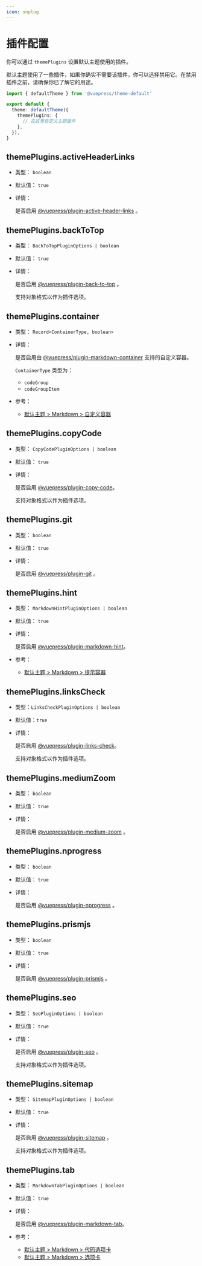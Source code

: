 ```yaml
---
icon: unplug
---
```


# 插件配置

你可以通过 `themePlugins` 设置默认主题使用的插件。

默认主题使用了一些插件，如果你确实不需要该插件，你可以选择禁用它。在禁用插件之前，请确保你已了解它的用途。

```ts title=".vuepress/config.ts"
import { defaultTheme } from '@vuepress/theme-default'

export default {
  theme: defaultTheme({
    themePlugins: {
      // 在这里自定义主题插件
    },
  }),
}
```

## themePlugins.activeHeaderLinks

- 类型： `boolean`

- 默认值： `true`

- 详情：

  是否启用 [@vuepress/plugin-active-header-links](../../plugins/development/active-header-links.md) 。

## themePlugins.backToTop

- 类型： `BackToTopPluginOptions | boolean`

- 默认值： `true`

- 详情：

  是否启用 [@vuepress/plugin-back-to-top](../../plugins/features/back-to-top.md) 。

  支持对象格式以作为插件选项。

## themePlugins.container

- 类型： `Record<ContainerType, boolean>`

- 详情：

  是否启用由 [@vuepress/plugin-markdown-container](../../plugins/markdown/markdown-container.md) 支持的自定义容器。

  `ContainerType` 类型为：
  - `codeGroup`
  - `codeGroupItem`

- 参考：
  - [默认主题 > Markdown > 自定义容器](./markdown.md#自定义容器)

## themePlugins.copyCode

- 类型： `CopyCodePluginOptions | boolean`

- 默认值： `true`

- 详情：

  是否启用 [@vuepress/plugin-copy-code](../../plugins/features/copy-code.md)。

  支持对象格式以作为插件选项。

## themePlugins.git

- 类型： `boolean`

- 默认值： `true`

- 详情：

  是否启用 [@vuepress/plugin-git](../../plugins/development/git.md) 。

## themePlugins.hint

- 类型： `MarkdownHintPluginOptions | boolean`

- 默认值： `true`

- 详情：

  是否启用 [@vuepress/plugin-markdown-hint](../../plugins/markdown/markdown-hint.md)。

- 参考：
  - [默认主题 > Markdown > 提示容器](./markdown.md#提示容器)

## themePlugins.linksCheck

- 类型：`LinksCheckPluginOptions | boolean`

- 默认值：`true`

- 详情：

  是否启用 [@vuepress/plugin-links-check](../../plugins/markdown/links-check.md)。

  支持对象格式以作为插件选项。

## themePlugins.mediumZoom

- 类型： `boolean`

- 默认值： `true`

- 详情：

  是否启用 [@vuepress/plugin-medium-zoom](../../plugins/features/medium-zoom.md) 。

## themePlugins.nprogress

- 类型： `boolean`

- 默认值： `true`

- 详情：

  是否启用 [@vuepress/plugin-nprogress](../../plugins/features/nprogress.md) 。

## themePlugins.prismjs

- 类型： `boolean`

- 默认值： `true`

- 详情：

  是否启用 [@vuepress/plugin-prismjs](../../plugins/markdown/prismjs.md) 。

## themePlugins.seo

- 类型： `SeoPluginOptions | boolean`

- 默认值： `true`

- 详情：

  是否启用 [@vuepress/plugin-seo](../../plugins/seo/seo/README.md) 。

  支持对象格式以作为插件选项。

## themePlugins.sitemap

- 类型： `SitemapPluginOptions | boolean`

- 默认值： `true`

- 详情：

  是否启用 [@vuepress/plugin-sitemap](../../plugins/seo/sitemap/README.md) 。

  支持对象格式以作为插件选项。

## themePlugins.tab

- 类型： `MarkdownTabPluginOptions | boolean`

- 默认值： `true`

- 详情：

  是否启用 [@vuepress/plugin-markdown-tab](../../plugins/markdown/markdown-tab.md)。

- 参考：
  - [默认主题 > Markdown > 代码选项卡](./markdown.md#代码选项卡)
  - [默认主题 > Markdown > 选项卡](./markdown.md#选项卡)

